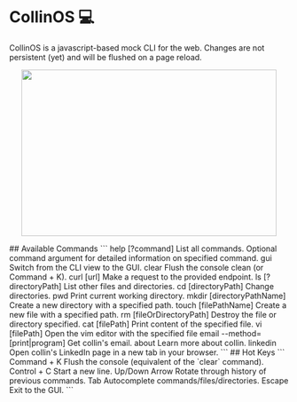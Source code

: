 # CollinOS :computer:
CollinOS is a javascript-based mock CLI for the web. Changes are not persistent (yet) and will be flushed on a page reload.
<p align="center">
  <img width="460" height="300" src="http://www.fillmurray.com/460/300">
</p>
## Available Commands
```
help [?command]                     List all commands. Optional command argument for detailed information on specified command.
gui                                 Switch from the CLI view to the GUI.
clear                               Flush the console clean (or Command + K).
curl [url]                          Make a request to the provided endpoint.
ls [?directoryPath]                 List other files and directories.
cd [directoryPath]                  Change directories.
pwd                                 Print current working directory.
mkdir [directoryPathName]           Create a new directory with a specified path.
touch [filePathName]                Create a new file with a specified path.
rm [fileOrDirectoryPath]            Destroy the file or directory specified.
cat [filePath]                      Print content of the specified file.
vi [filePath]                       Open the vim editor with the specified file
email --method=[print|program]      Get collin's email.
about                               Learn more about collin.
linkedin                            Open collin's LinkedIn page in a new tab in your browser.
```
## Hot Keys
```
Command + K                         Flush the console (equivalent of the `clear` command).
Control + C                         Start a new line.
Up/Down Arrow                       Rotate through history of previous commands.
Tab                                 Autocomplete commands/files/directories.
Escape                              Exit to the GUI.
```

